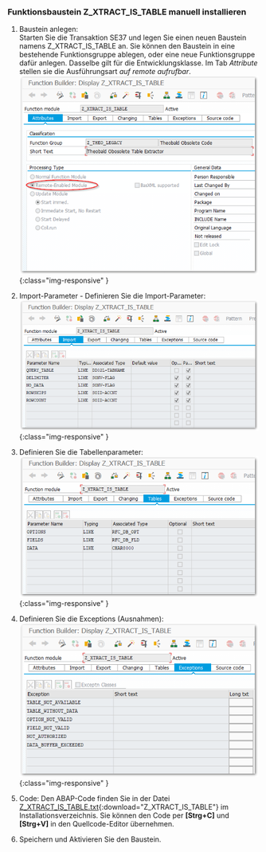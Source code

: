 
### Funktionsbaustein Z_XTRACT_IS_TABLE manuell installieren

1. Baustein anlegen: <br>
Starten Sie die Transaktion SE37 und legen Sie einen neuen Baustein namens Z_XTRACT_IS_TABLE an. Sie können den Baustein in eine bestehende Funktionsgruppe ablegen, oder eine neue Funktionsgruppe dafür anlegen. Dasselbe gilt für die Entwicklungsklasse.
Im Tab *Attribute* stellen sie die Ausführungsart *auf remote aufrufbar*.
![Z-Custom-Funcion-01](/img/content/Z_XTRACT_IS_TABLE00.png){:class="img-responsive" }

2. Import-Parameter - Definieren Sie die Import-Parameter: 
![Z-Custom-Function-02](/img/content/Z_XTRACT_IS_TABLE01.png){:class="img-responsive" }

3. Definieren Sie die Tabellenparameter:
![Z-Custom-Function-03](/img/content/Z_XTRACT_IS_TABLE02.png){:class="img-responsive" }

4. Definieren Sie die Exceptions (Ausnahmen):
![Z-Custom-Function-04](/img/content/Z_XTRACT_IS_TABLE03.png){:class="img-responsive" }

5. Code: Den ABAP-Code finden Sie in der Datei [Z_XTRACT_IS_TABLE.txt](/docs/sap-customizing/Z_XTRACT_IS_TABLE.txt){:download="Z_XTRACT_IS_TABLE"} im Installationsverzeichnis. Sie können den Code per **[Strg+C]** und **[Strg+V]** in den Quellcode-Editor übernehmen.

6. Speichern und Aktivieren Sie den Baustein. 

